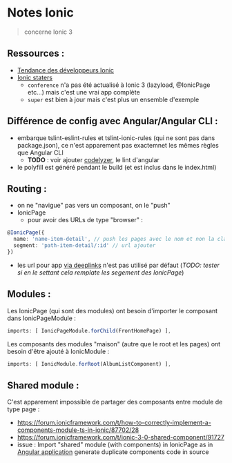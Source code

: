 Notes Ionic
===========

> concerne Ionic 3

Ressources :
------------

* [Tendance des développeurs Ionic](https://ionicframework.com/survey/2017)
* [Ionic staters](https://ionicframework.com/docs/cli/starters.html)
  * `conference` n'a pas été actualisé à Ionic 3 (lazyload, @IonicPage etc...) mais c'est une vrai app complète
  * `super` est bien à jour mais c'est plus un ensemble d'exemple
  
Différence de config avec Angular/Angular CLI  :
------------------------------------------------

* embarque tslint-eslint-rules et tslint-ionic-rules (qui ne sont pas dans package.json), ce n'est apparement pas exactemnet les mêmes règles que Angular CLI
  * __TODO__ : voir ajouter [codelyzer](https://github.com/mgechev/codelyzer), le lint d'angular
* le polyfill est généré pendant le build (et est inclus dans le index.html)

Routing :
---------

* on ne "navigue" pas vers un composant, on le "push"
* IonicPage
  * pour avoir des URLs de type "browser" :
````ts
@IonicPage({
  name: 'name-item-detail', // push les pages avec le nom et non la classe
  segment: 'path-item-detail/:id' // url ajouter
})
````
  * les url pour app [via deeplinks](https://ionicframework.com/docs/native/deeplinks/) n'est pas utilisé par défaut (_TODO: tester si en le settant cela remplate les segement des IonicPage_)

Modules :
---------

Les IonicPage (qui sont des modules) ont besoin d'importer le composant dans IonicPageModule :

````ts
imports: [ IonicPageModule.forChild(FrontHomePage) ],
````

Les composants des modules "maison" (autre que le root et les pages) ont besoin d'être ajouté à IonicModule :

````ts
imports: [ IonicModule.forRoot(AlbumListComponent) ],
````

Shared module :
---------------

C'est apparement impossible de partager des composants entre module de type page :
* https://forum.ionicframework.com/t/how-to-correctly-implement-a-components-module-ts-in-ionic/87702/28
* https://forum.ionicframework.com/t/ionic-3-0-shared-component/91727
* issue : Import "shared" module (with components) in IonicPage as in [Angular application](https://angular.io/guide/ngmodule#shared-modules) generate duplicate components code in source
